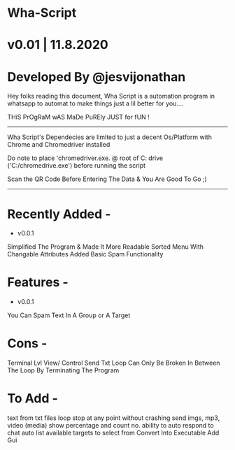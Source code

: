# Wha-Script
# v0.01 | 11.8.2020
# Developed By @jesvijonathan

Hey folks reading this document,
Wha Script is a automation program in whatsapp to automat to make things just a lil better for you....

THiS PrOgRaM wAS MaDe PuREly JUST for fUN !

----------------------------------

Wha Script's Dependecies are limited to just a decent Os/Platform with Chrome and Chromedriver installed

Do note to place 'chromedriver.exe. @ root of C: drive ('C:/chromedrive.exe') before running the script

Scan the QR Code Before Entering The Data & You Are Good To Go ;)

-----------------------------------

# Recently Added -
- v0.0.1

Simplified The Program & Made It More Readable
Sorted Menu With Changable Attributes 
Added Basic Spam Functionality

# Features -
- v0.0.1

You Can Spam Text In A Group or A Target

# Cons -
Terminal Lvl View/ Control
Send Txt Loop Can Only Be Broken In Between The Loop By Terminating The Program

# To Add -
text from txt files
loop stop at any point without crashing
send imgs, mp3, video (media)
show percentage and count no.
ability to auto respond to chat
auto list available targets to select from
Convert Into Executable 
Add Gui
